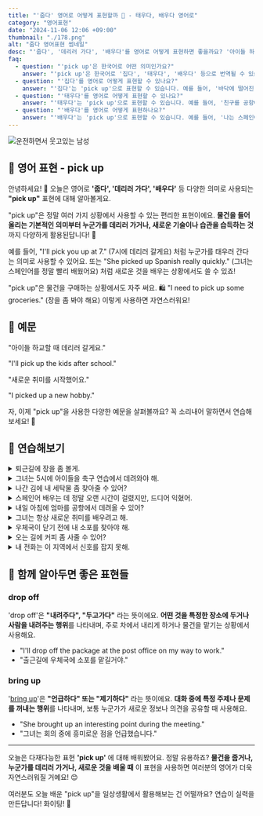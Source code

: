 ```yaml
---
title: "'줍다' 영어로 어떻게 표현할까 🚗 - 태우다, 배우다 영어로"
category: "영어표현"
date: "2024-11-06 12:06 +09:00"
thumbnail: "./178.png"
alt: "줍다 영어표현 썸네일"
desc: "'줍다', '데리러 가다', '배우다'를 영어로 어떻게 표현하면 좋을까요? '아이들 하교할 때 데리러 갈게요.', '새로운 취미를 시작했어요.' 등을 영어로 표현하는 법을 배워봅시다. 다양한 예문을 통해서 연습하고 본인의 표현으로 만들어 보세요."
faq:
  - question: "'pick up'은 한국어로 어떤 의미인가요?"
    answer: "'pick up'은 한국어로 '집다', '태우다', '배우다' 등으로 번역될 수 있습니다. 물건을 주워서 들어올리거나, 사람을 차에 태우거나, 새로운 기술이나 정보를 배우는 상황에서 사용됩니다."
  - question: "'집다'를 영어로 어떻게 표현할 수 있나요?"
    answer: "'집다'는 'pick up'으로 표현할 수 있습니다. 예를 들어, '바닥에 떨어진 연필을 집어주세요'는 'Please pick up the pencil on the floor'로 말할 수 있습니다."
  - question: "'태우다'를 영어로 어떻게 표현할 수 있나요?"
    answer: "'태우다'는 'pick up'으로 표현할 수 있습니다. 예를 들어, '친구를 공항에 태우러 가야 해'는 'I need to pick up my friend from the airport'로 말할 수 있습니다."
  - question: "'배우다'를 영어로 어떻게 표현하나요?"
    answer: "'배우다'는 'pick up'으로 표현할 수 있습니다. 예를 들어, '나는 스페인어를 쉽게 배웠어'는 'I picked up Spanish easily'로 표현할 수 있습니다."
---
```


![운전하면서 웃고있는 남성](./178-1.jpg)

## 🌟 영어 표현 - pick up

안녕하세요! 👋 오늘은 영어로 **'줍다', '데리러 가다', '배우다'** 등 다양한 의미로 사용되는 **"pick up"** 표현에 대해 알아볼게요.

"pick up"은 정말 여러 가지 상황에서 사용할 수 있는 편리한 표현이에요. **물건을 들어 올리는 기본적인 의미부터 누군가를 데리러 가거나, 새로운 기술이나 습관을 습득하는 것**까지 다양하게 활용된답니다! 🚗

예를 들어, "I'll pick you up at 7." (7시에 데리러 갈게요) 처럼 누군가를 태우러 간다는 의미로 사용할 수 있어요. 또는 "She picked up Spanish really quickly." (그녀는 스페인어를 정말 빨리 배웠어요) 처럼 새로운 것을 배우는 상황에서도 쓸 수 있죠!

"pick up"은 물건을 구매하는 상황에서도 자주 써요. 🛍️ "I need to pick up some groceries." (장을 좀 봐야 해요) 이렇게 사용하면 자연스러워요!

## 📖 예문

"아이들 하교할 때 데리러 갈게요."

"I'll pick up the kids after school."

"새로운 취미를 시작했어요."

"I picked up a new hobby."

자, 이제 "pick up"을 사용한 다양한 예문을 살펴볼까요? 꼭 소리내어 말하면서 연습해보세요! 🎯

## 💬 연습해보기

<details>
<summary>퇴근길에 장을 좀 볼게.</summary>
<span>I'll pick up some groceries on my way home from work.</span>
</details>

<details>
<summary>그녀는 5시에 아이들을 축구 연습에서 데려와야 해.</summary>
<span>She needs to pick up her kids from soccer <a href="/blog/in-english/247.practice/">practice</a> at 5.</span>
</details>

<details>
<summary>나간 김에 내 세탁물 좀 찾아줄 수 있어?</summary>
<span>Hey, could you pick up my dry cleaning while you're out?</span>
</details>

<details>
<summary>스페인어 배우는 데 정말 오랜 시간이 걸렸지만, 드디어 익혔어.</summary>
<span>It <a href="/blog/in-english/010.take-a-while/">took me forever</a> to pick up Spanish, but I <a href="/blog/in-english/182.finally/">finally</a> got it.</span>
</details>

<details>
<summary>내일 아침에 엄마를 공항에서 데려올 수 있어?</summary>
<span>Can you pick up Mom from the airport tomorrow morning?</span>
</details>

<details>
<summary>그녀는 항상 새로운 취미를 배우려고 해.</summary>
<span>She's always <a href="/blog/in-english/117.try-to/">trying to</a> pick up new hobbies.</span>
</details>

<details>
<summary>우체국이 닫기 전에 내 소포를 찾아야 해.</summary>
<span>I need to pick up my package from the post office before it closes.</span>
</details>

<details>
<summary>오는 길에 커피 좀 사줄 수 있어?</summary>
<span>Could you pick up some coffee on your way over?</span>
</details>

<details>
<summary>내 전화는 이 지역에서 신호를 잡지 못해.</summary>
<span>My phone isn't picking up any signal in this area.</span>
</details>

## 🤝 함께 알아두면 좋은 표현들

### drop off

'drop off'은 **"내려주다", "두고가다"** 라는 뜻이에요. **어떤 것을 특정한 장소에 두거나 사람을 내려주는 행위**를 나타내며, 주로 차에서 내리게 하거나 물건을 맡기는 상황에서 사용해요.

- "I'll drop off the package at the post office on my way to work."
- "출근길에 우체국에 소포를 맡길거야."

### bring up

'[bring up](/blog/in-english/122.bring-up/)'은 **"언급하다" 또는 "제기하다"** 라는 뜻이에요. **대화 중에 특정 주제나 문제를 꺼내는 행위**를 나타내며, 보통 누군가가 새로운 정보나 의견을 공유할 때 사용해요.

- "She brought up an interesting point during the meeting."
- "그녀는 회의 중에 흥미로운 점을 언급했습니다."

---

오늘은 다재다능한 표현 **'pick up'** 에 대해 배워봤어요. 정말 유용하죠? **물건을 줍거나, 누군가를 데리러 가거나, 새로운 것을 배울 때** 이 표현을 사용하면 여러분의 영어가 더욱 자연스러워질 거예요! 😊

여러분도 오늘 배운 "pick up"을 일상생활에서 활용해보는 건 어떨까요? 연습이 실력을 만든답니다! 화이팅! 💪
